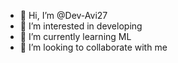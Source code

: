 - 👋 Hi, I’m @Dev-Avi27
- 👀 I’m interested in developing 
- 🌱 I’m currently learning ML 
- 💞️ I’m looking to collaborate with me

<!---
Dev-Avi27/Dev-Avi27 is a ✨ special ✨ repository because its `README.md` (this file) appears on your GitHub profile.
You can click the Preview link to take a look at your changes.
--->
